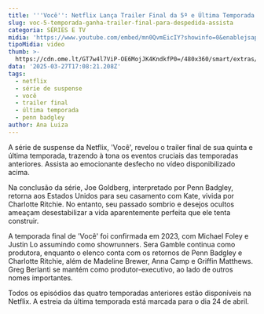```yaml
---
title: '''Você'': Netflix Lança Trailer Final da 5ª e Última Temporada'
slug: voc-5-temporada-ganha-trailer-final-para-despedida-assista
categoria: SÉRIES E TV
midia: 'https://www.youtube.com/embed/mn0QvmEicIY?showinfo=0&enablejsapi=1'
tipoMidia: video
thumb: >-
  https://cdn.ome.lt/GT7w4l7ViP-OE6MojJK4KndkfP0=/480x360/smart/extras/conteudos/Captura_de_tela_2025-03-27_135154.png
data: '2025-03-27T17:08:21.208Z'
tags:
  - netflix
  - série de suspense
  - você
  - trailer final
  - última temporada
  - penn badgley
author: Ana Luiza
---
```


A série de suspense da Netflix, 'Você', revelou o trailer final de sua quinta e última temporada, trazendo à tona os eventos cruciais das temporadas anteriores. Assista ao emocionante desfecho no vídeo disponibilizado acima.

Na conclusão da série, Joe Goldberg, interpretado por Penn Badgley, retorna aos Estados Unidos para seu casamento com Kate, vivida por Charlotte Ritchie. No entanto, seu passado sombrio e desejos ocultos ameaçam desestabilizar a vida aparentemente perfeita que ele tenta construir.

A temporada final de 'Você' foi confirmada em 2023, com Michael Foley e Justin Lo assumindo como showrunners. Sera Gamble continua como produtora, enquanto o elenco conta com os retornos de Penn Badgley e Charlotte Ritchie, além de Madeline Brewer, Anna Camp e Griffin Matthews. Greg Berlanti se mantém como produtor-executivo, ao lado de outros nomes importantes.

Todos os episódios das quatro temporadas anteriores estão disponíveis na Netflix. A estreia da última temporada está marcada para o dia 24 de abril.
